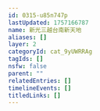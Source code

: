```yaml
---
id: 0315-u85n747p
lastUpdated: 1757166787
name: 新光三越台南新天地
aliases: []
layer: 2
categoryId: cat_9yUWRRAg
tagIds: []
nsfw: false
parent: ""
relatedEntries: []
timelineEvents: []
titledLinks: []
---
```


